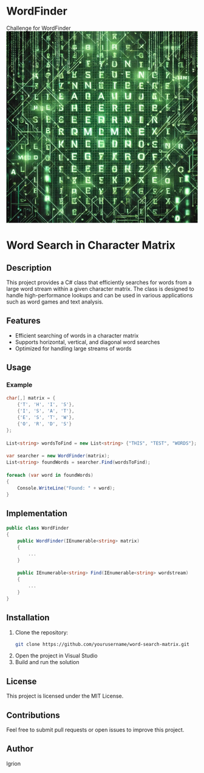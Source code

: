 # WordFinder
Challenge for WordFinder
![Diagrama del WordFinder de Expresión](backgroung.png)

# Word Search in Character Matrix

## Description
This project provides a C# class that efficiently searches for words from a large word stream within a given character matrix. The class is designed to handle high-performance lookups and can be used in various applications such as word games and text analysis.

## Features
- Efficient searching of words in a character matrix
- Supports horizontal, vertical, and diagonal word searches
- Optimized for handling large streams of words

## Usage
### Example
```csharp
char[,] matrix = {
    {'T', 'H', 'I', 'S'},
    {'I', 'S', 'A', 'T'},
    {'E', 'S', 'T', 'W'},
    {'O', 'R', 'D', 'S'}
};

List<string> wordsToFind = new List<string> {"THIS", "TEST", "WORDS"};

var searcher = new WordFinder(matrix);
List<string> foundWords = searcher.Find(wordsToFind);

foreach (var word in foundWords)
{
    Console.WriteLine("Found: " + word);
}
```

## Implementation
```csharp
public class WordFinder
{
    public WordFinder(IEnumerable<string> matrix)
    {
        ...
    }

    public IEnumerable<string> Find(IEnumerable<string> wordstream)
    {
        ...
    }
}
```

## Installation
1. Clone the repository:
   ```sh
   git clone https://github.com/yourusername/word-search-matrix.git
   ```
2. Open the project in Visual Studio
3. Build and run the solution

## License
This project is licensed under the MIT License.

## Contributions
Feel free to submit pull requests or open issues to improve this project.

## Author
lgrion

